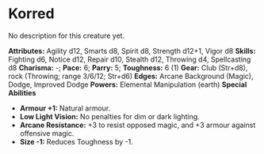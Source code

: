 # Korred

No description for this creature yet.

**Attributes:** Agility d12, Smarts d8, Spirit d8, Strength d12+1, Vigor
d8
**Skills:** Fighting d6, Notice d12, Repair d10, Stealth d12, Throwing
d4, Spellcasting d8
**Charisma:** -; **Pace:** 6; **Parry:** 5; **Toughness:** 6 (1)
**Gear:** Club (Str+d8), rock (Throwing; range 3/6/12; Str+d6)
**Edges:** Arcane Background (Magic), Dodge, Improved Dodge
**Powers:** Elemental Manipulation (earth)
**Special Abilities**

- **Armour +1:** Natural armour.
- **Low Light Vision:** No penalties for dim or dark lighting.
- **Arcane Resistance:** +3 to resist opposed magic, and +3 armour
against offensive magic.
- **Size -1:** Reduces Toughness by -1.
